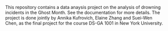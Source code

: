This repository contains a data anaysis project on the analysis of drowning incidents in the Ghost Month. See the documentation for more details.
The project is done jointly by Annika Kufrovich, Elaine Zhang and Suei-Wen Chen, as the final project for the course DS-GA 1001 in New York University.

